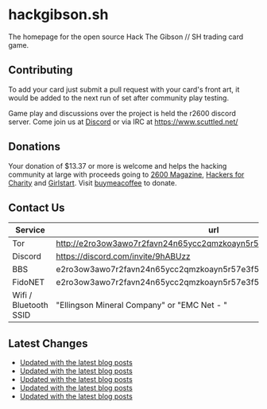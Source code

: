 # hackgibson.sh
The homepage for the open source Hack The Gibson // SH trading card game.


## Contributing

To add your card just submit a pull request with your card's front art, it would be added to the next run of set after community play testing.

Game play and discussions over the project is held the r2600 discord server. Come join us at [Discord](https://discord.com/invite/9hABUzz) or via IRC at https://www.scuttled.net/


## Donations

Your donation of $13.37 or more is welcome and helps the hacking community at large with proceeds going to [2600 Magazine](https://2600.com/), [Hackers for Charity](https://hackersforcharity.org) and [Girlstart](https://girlstart.org).  Visit [buymeacoffee](https://www.buymeacoffee.com/hackgibson.sh) to donate.


## Contact Us

Service | url
-|-
Tor | http://e2ro3ow3awo7r2favn24n65ycc2qmzkoayn5r57e3f56nvjwdcgg32ad.onion
Discord | https://discord.com/invite/9hABUzz
BBS | e2ro3ow3awo7r2favn24n65ycc2qmzkoayn5r57e3f56nvjwdcgg32ad.onion:23
FidoNET | e2ro3ow3awo7r2favn24n65ycc2qmzkoayn5r57e3f56nvjwdcgg32ad.onion:24554
Wifi / Bluetooth SSID | "Ellingson Mineral Company" or "EMC Net - <fidonet address>"

## Latest Changes
<!-- BLOG-POST-LIST:START -->
- [Updated with the latest blog posts](https://github.com/DFW2600/hackgibson.sh/commit/022e0c4afedab1f2ad5cb9b1e936ae7162964d04)
- [Updated with the latest blog posts](https://github.com/DFW2600/hackgibson.sh/commit/1a0b504f29e2313df91dd551cf728c60ad7429ea)
- [Updated with the latest blog posts](https://github.com/DFW2600/hackgibson.sh/commit/df82be68296471bdf74c4fc3a06844f2bac30c18)
- [Updated with the latest blog posts](https://github.com/DFW2600/hackgibson.sh/commit/e9ded56c05fb9ea80b0242c6206b3b93a6ac2606)
- [Updated with the latest blog posts](https://github.com/DFW2600/hackgibson.sh/commit/a392f8eb6dc3e77434fe4319ef99ed6b332acfad)
<!-- BLOG-POST-LIST:END -->
